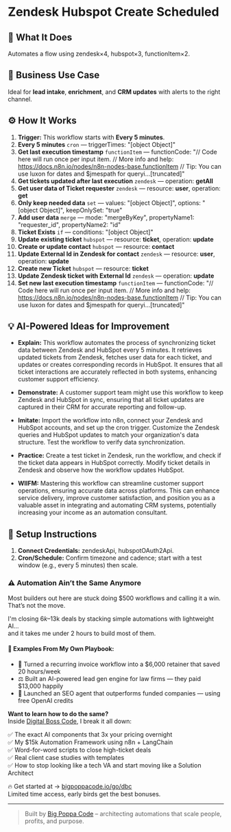 # Zendesk Hubspot Create Scheduled
## 🚀 What It Does
Automates a flow using zendesk×4, hubspot×3, functionItem×2.

## 💼 Business Use Case
Ideal for **lead intake**, **enrichment**, and **CRM updates** with alerts to the right channel.

## ⚙️ How It Works
1. **Trigger:** This workflow starts with **Every 5 minutes**.
2. **Every 5 minutes** `cron` — triggerTimes: "[object Object]"
3. **Get last execution timestamp** `functionItem` — functionCode: "// Code here will run once per input item.
// More info and help: https://docs.n8n.io/nodes/n8n-nodes-base.functionItem
// Tip: You can use luxon for dates and $jmespath for queryi…[truncated]"
4. **Get tickets updated after last execution** `zendesk` — operation: **getAll**
5. **Get user data of Ticket requester** `zendesk` — resource: **user**, operation: **get**
6. **Only keep needed data** `set` — values: "[object Object]", options: "[object Object]", keepOnlySet: "true"
7. **Add user data** `merge` — mode: "mergeByKey", propertyName1: "requester_id", propertyName2: "id"
8. **Ticket Exists** `if` — conditions: "[object Object]"
9. **Update existing ticket** `hubspot` — resource: **ticket**, operation: **update**
10. **Create or update contact** `hubspot` — resource: **contact**
11. **Update External Id in Zendesk for contact** `zendesk` — resource: **user**, operation: **update**
12. **Create new Ticket** `hubspot` — resource: **ticket**
13. **Update Zendesk ticket with External Id** `zendesk` — operation: **update**
14. **Set new last execution timestamp** `functionItem` — functionCode: "// Code here will run once per input item.
// More info and help: https://docs.n8n.io/nodes/n8n-nodes-base.functionItem
// Tip: You can use luxon for dates and $jmespath for queryi…[truncated]"

## 💡 AI-Powered Ideas for Improvement
- **Explain:** This workflow automates the process of synchronizing ticket data between Zendesk and HubSpot every 5 minutes. It retrieves updated tickets from Zendesk, fetches user data for each ticket, and updates or creates corresponding records in HubSpot. It ensures that all ticket interactions are accurately reflected in both systems, enhancing customer support efficiency.

- **Demonstrate:** A customer support team might use this workflow to keep Zendesk and HubSpot in sync, ensuring that all ticket updates are captured in their CRM for accurate reporting and follow-up.

- **Imitate:** Import the workflow into n8n, connect your Zendesk and HubSpot accounts, and set up the cron trigger. Customize the Zendesk queries and HubSpot updates to match your organization's data structure. Test the workflow to verify data synchronization.

- **Practice:** Create a test ticket in Zendesk, run the workflow, and check if the ticket data appears in HubSpot correctly. Modify ticket details in Zendesk and observe how the workflow updates HubSpot.

- **WIIFM:** Mastering this workflow can streamline customer support operations, ensuring accurate data across platforms. This can enhance service delivery, improve customer satisfaction, and position you as a valuable asset in integrating and automating CRM systems, potentially increasing your income as an automation consultant.

## 🔧 Setup Instructions
1. **Connect Credentials:** zendeskApi, hubspotOAuth2Api.
2. **Cron/Schedule:** Confirm timezone and cadence; start with a test window (e.g., every 5 minutes) then scale.

### ⚠️ Automation Ain’t the Same Anymore

Most builders out here are stuck doing $500 workflows and calling it a win.  
That’s not the move.  

I'm closing $6k–$13k deals by stacking simple automations with lightweight AI...  
and it takes me under 2 hours to build most of them.

#### 🧠 Examples From My Own Playbook:
- 🔁 Turned a recurring invoice workflow into a $6,000 retainer that saved 20 hours/week  
- ⚖️ Built an AI-powered lead gen engine for law firms — they paid $13,000 happily  
- 🚀 Launched an SEO agent that outperforms funded companies — using free OpenAI credits  

**Want to learn how to do the same?**  
Inside [Digital Boss Code](https://bigpoppacode.io/go/dbc), I break it all down:

✅ The exact AI components that 3x your pricing overnight  
✅ My $15k Automation Framework using n8n + LangChain  
✅ Word-for-word scripts to close high-ticket deals  
✅ Real client case studies with templates  
✅ How to stop looking like a tech VA and start moving like a Solution Architect  

🔥 Get started at → [bigpoppacode.io/go/dbc](https://bigpoppacode.io/go/dbc)  
Limited time access, early birds get the best bonuses.

---
> Built by [Big Poppa Code](https://bigpoppacode.io) – architecting automations that scale people, profits, and purpose.
